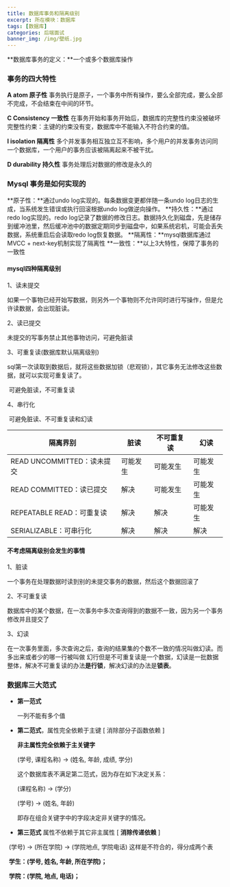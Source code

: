 ```yaml
---
title: 数据库事务和隔离级别
excerpt: 所在模块：数据库
tags: [数据库]
categories: 后端面试
banner_img: /img/壁纸.jpg
---
```


**数据库事务的定义：**一个或多个数据库操作

### 事务的四大特性

**A atom 原子性**  事务执行是原子，一个事务中所有操作，要么全部完成，要么全部不完成，不会结束在中间的环节。

**C Consistency 一致性**	在事务开始和事务开始后，数据库的完整性约束没被破坏完整性约束：主键的约束没有变，数据库中不能输入不符合约束的值。

**I	isolation 隔离性**	多个并发事务相互独立互不影响，多个用户的并发事务访问同一个数据库，一个用户的事务应该被隔离起来不被干扰。

**D durability 持久性**	事务处理后对数据的修改是永久的

### Mysql 事务是如何实现的
**原子性：**通过undo log实现的。每条数据变更都伴随一条undo log日志的生成，当系统发生错误或执行回滚根据undo log做逆向操作。
**持久性：**通过redo log实现的。redo log记录了数据的修改日志。数据持久化到磁盘，先是储存到缓冲池里，然后缓冲池中的数据定期同步到磁盘中，如果系统宕机，可能会丢失数据，系统重启后会读取redo log恢复数据。
**隔离性：**mysql数据库通过MVCC + next-key机制实现了隔离性
**一致性：**以上3大特性，保障了事务的一致性



#### mysql四种隔离级别

1、读未提交

如果一个事物已经开始写数据，则另外一个事物则不允许同时进行写操作，但是允许读数据，会出现脏读。

2、读已提交

未提交的写事务禁止其他事物访问，可避免脏读

3、可重复读(数据库默认隔离级别)

sql第一次读取到数据后，就将这些数据加锁（悲观锁），其它事务无法修改这些数据，就可以实现可重复读了。

​	可避免脏读，不可重复读

4、串行化

​	可避免脏读、不可重复读和幻读

| 隔离界别                   | 脏读     | 不可重复读 | 幻读     |
| -------------------------- | -------- | ---------- | -------- |
| READ UNCOMMITTED：读未提交 | 可能发生 | 可能发生   | 可能发生 |
| READ COMMITTED：读已提交   | 解决     | 可能发生   | 可能发生 |
| REPEATABLE READ：可重复读  | 解决     | 解决       | 可能发生 |
| SERIALIZABLE：可串行化     | 解决     | 解决       | 解决     |

#### 不考虑隔离级别会发生的事情

1、脏读

一个事务在处理数据时读到别的未提交事务的数据，然后这个数据回滚了

2、不可重复读

数据库中的某个数据，在一次事务中多次查询得到的数据不一致，因为另一个事务修改并且提交了

3、幻读

在一次事务里面，多次查询之后，查询的结果集的个数不一致的情况叫做幻读。而多出来或者少的哪一行被叫做 幻行但是不可重复读是一个数据，幻读是一批数据整体，解决不可重复读的办法**是行锁**，解决幻读的办法是**锁表**。



### 数据库三大范式

- **第一范式**

  一列不能有多个值

- **第二范式**，属性完全依赖于主键 [ 消除部分子函数依赖 ]

  **非主属性完全依赖于主关键字**

  (学号, 课程名称) → (姓名, 年龄, 成绩, 学分)

  这个数据库表不满足第二范式，因为存在如下决定关系： 

  (课程名称) → (学分)

  (学号) → (姓名, 年龄)

  即存在组合关键字中的字段决定非关键字的情况。

- **第三范式** 属性不依赖于其它非主属性 [ **消除传递依赖** ]

​	(学号) → (所在学院) → (学院地点, 学院电话) 这样是不符合的，得分成两个表

​	**学生：(学号, 姓名, 年龄, 所在学院)；**

​	**学院：(学院, 地点, 电话)；**



